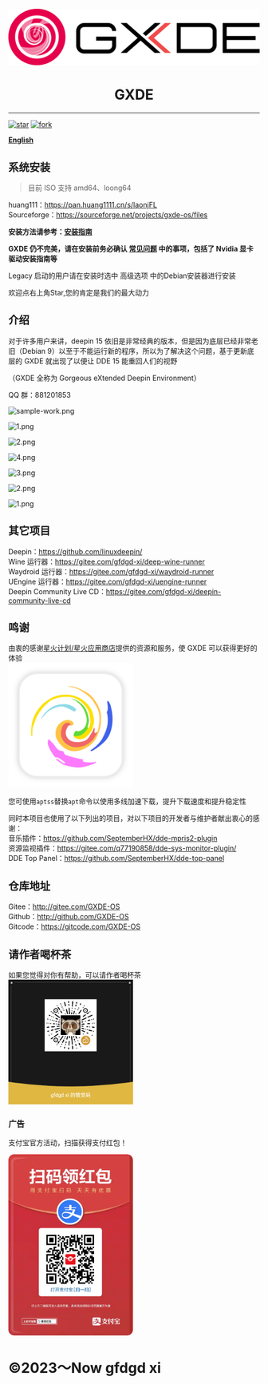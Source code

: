 ![Logo](new-logo-long.png)
<h1 align="center">GXDE</h1>
<hr>
<a href='https://gitee.com/GXDE-OS/GXDE/stargazers'><img src='https://gitee.com/GXDE-OS/GXDE/badge/star.svg?theme=dark' alt='star'></img></a>
<a href='https://gitee.com/GXDE-OS/GXDE/members'><img src='https://gitee.com/GXDE-OS/GXDE/badge/fork.svg?theme=dark' alt='fork'></img></a>  

**[English](./README.md)**

## 系统安装
> 目前 ISO 支持 amd64、loong64  


huang111：https://pan.huang1111.cn/s/laonjFL  
Sourceforge：https://sourceforge.net/projects/gxde-os/files  

**安装方法请参考：[安装指南](./docs/install/Install.zh.md)**

**GXDE 仍不完美，请在安装前务必确认 [常见问题](./docs/faq/FAQ.zh.md) 中的事项，包括了 Nvidia 显卡驱动安装指南等**

Legacy 启动的用户请在安装时选中 高级选项 中的Debian安装器进行安装

欢迎点右上角Star,您的肯定是我们的最大动力

## 介绍


对于许多用户来讲，deepin 15 依旧是非常经典的版本，但是因为底层已经非常老旧（Debian 9）以至于不能运行新的程序，所以为了解决这个问题，基于更新底层的 GXDE 就出现了以便让 DDE 15 能重回人们的视野  


（GXDE 全称为 Gorgeous eXtended Deepin Environment）

QQ 群：881201853

![sample-work.png](https://storage.deepin.org/thread/202408120026221621_sample-work.png)

![1.png](https://storage.deepin.org/thread/202408120029231283_1.png)

![2.png](https://storage.deepin.org/thread/202408120029234574_2.png)

![4.png](https://storage.deepin.org/thread/202408120026329613_4.png)

![3.png](https://storage.deepin.org/thread/202408120026315491_3.png)

![2.png](https://storage.deepin.org/thread/20240812002631555_2.png)

![1.png](https://storage.deepin.org/thread/202408120026316394_1.png)



## 其它项目
Deepin：https://github.com/linuxdeepin/  
Wine 运行器：https://gitee.com/gfdgd-xi/deep-wine-runner  
Waydroid 运行器：https://gitee.com/gfdgd-xi/waydroid-runner  
UEngine 运行器：https://gitee.com/gfdgd-xi/uengine-runner  
Deepin Community Live CD：https://gitee.com/gfdgd-xi/deepin-community-live-cd  

## 鸣谢
由衷的感谢[星火计划/星火应用商店](https://gitee.com/spark-store-project/)提供的资源和服务，使 GXDE 可以获得更好的体验  
<img src="spark-store.svg" width="250"  />   

您可使用`aptss`替换`apt`命令以使用多线加速下载，提升下载速度和提升稳定性


同时本项目也使用了以下列出的项目，对以下项目的开发者与维护者献出衷心的感谢：    
音乐插件：https://github.com/SeptemberHX/dde-mpris2-plugin  
资源监视插件：https://gitee.com/q77190858/dde-sys-monitor-plugin/  
DDE Top Panel：https://github.com/SeptemberHX/dde-top-panel  

## 仓库地址
Gitee：http://gitee.com/GXDE-OS  
Github：http://github.com/GXDE-OS  
Gitcode：https://gitcode.com/GXDE-OS  

## 请作者喝杯茶
如果您觉得对你有帮助，可以请作者喝杯茶  
<img src="Icon/QR/Wechat.png" width="250"  /> 

### 广告
支付宝官方活动，扫描获得支付红包！  
<p><img src="Icon/QR/advertisement0.jpg" width="250" ></p>

# ©2023～Now gfdgd xi
